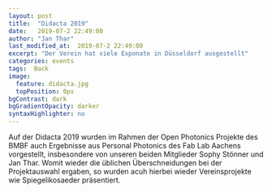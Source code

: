 ```yaml
---
layout: post
title:  "Didacta 2019"
date:   2019-07-2 22:49:00
author: "Jan Thar"
last_modified_at:  2019-07-2 22:49:00
excerpt: "Der Verein hat viele Exponate in Düsseldorf ausgestellt"
categories: events
tags:  Back
image:
  feature: didacta.jpg
  topPosition: 0px
bgContrast: dark
bgGradientOpacity: darker
syntaxHighlighter: no
---
```


Auf der Didacta 2019 wurden im Rahmen der Open Photonics Projekte des BMBF auch Ergebnisse aus Personal Photonics des Fab Lab Aachens vorgestellt, insbesondere von unseren beiden Mitglieder Sophy Stönner und Jan Thar. Womit wieder die üblichen Überschneidungen bei der Projektauswahl ergaben, so wurden acuh hierbei wieder Vereinsprojekte wie Spiegelikosaeder präsentiert.
